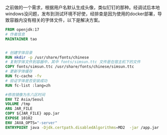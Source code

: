 之前做的一个需求，根据用户名默认生成头像，类似钉钉的那种。经调试后本地windows没问题，发布到测试环境不好使，经排查是因为使用的docker部署，导致容器内没有相关的字体文件，以下是解决方案。

```dockerfile
FROM openjdk:17
# 作者信息
MAINTAINER tao


# 创建字体目录
RUN mkdir -p /usr/share/fonts/chinese
# 复制字体文件到容器中，其中 fonts/simsun.ttc 文件是在宿主机下的文件
COPY fonts/simsun.ttc /usr/share/fonts/chinese/simsun.ttc
# 更新字体缓存
RUN fc-cache -fv
# 验证字体是否安装成功
RUN fc-list :lang=zh

#修改镜像为东八区时间
ENV TZ Asia/Seoul
VOLUME /tmp
ARG JAR_FILE
COPY ${JAR_FILE} app.jar
EXPOSE 10102
ENV JAVA_OPTS="-server"
ENTRYPOINT java -Djdk.certpath.disabledAlgorithms=MD2  -jar /app.jar
```

